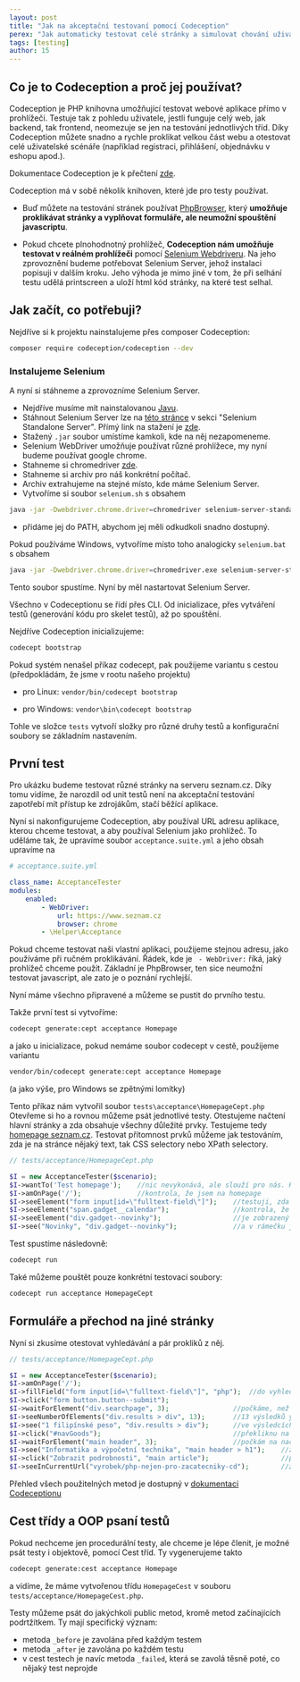 ```yaml
---
layout: post
title: "Jak na akceptační testovaní pomocí Codeception"
perex: "Jak automaticky testovat celé stránky a simulovat chování uživatele na webu pomocí Codeception"
tags: [testing]
author: 15
---
```


## Co je to Codeception a proč jej používat?

Codeception je PHP knihovna umožňující testovat webové aplikace přímo v prohlížeči. Testuje tak z pohledu uživatele, jestli funguje celý web, jak backend, tak frontend, neomezuje se jen na testování jednotlivých tříd. Díky Codeception můžete snadno a rychle proklikat velkou část webu a otestovat celé uživatelské scénáře
(například registraci, přihlášení, objednávku v eshopu apod.).

Dokumentace Codeception je k přečtení [zde](http://codeception.com/quickstart).

Codeception má v sobě několik knihoven, které jde pro testy používat.

- Buď můžete na testování stránek používat
[PhpBrowser](http://codeception.com/docs-2.0/04-AcceptanceTests#PHP-Browser), který **umožňuje proklikávat stránky a
vyplňovat formuláře, ale neumožní spouštění javascriptu**.

- Pokud chcete plnohodnotný prohlížeč, **Codeception nám umožňuje testovat v reálném prohlížeči** pomocí
[Selenium Webdriveru](http://codeception.com/docs-2.0/04-AcceptanceTests#Selenium-WebDriver). Na jeho zprovoznění budeme potřebovat Selenium Server, jehož instalaci popisuji v dalším kroku. Jeho výhoda je mimo jiné v tom, že při selhání testu udělá printscreen a uloží html kód stránky, na které test selhal.

## Jak začít, co potřebuji?

Nejdříve si k projektu nainstalujeme přes composer Codeception:

```bash
composer require codeception/codeception --dev
```

### Instalujeme Selenium

A nyní si stáhneme a zprovozníme Selenium Server.

* Nejdříve musíme mít nainstalovanou [Javu](https://java.com/en/download/).
* Stáhnout Selenium Server lze na [této stránce](http://docs.seleniumhq.org/download/) v sekci "Selenium Standalone Server". Přímý link na stažení je [zde](https://goo.gl/Lyo36k).
* Stažený `.jar` soubor umístíme kamkoli, kde na něj nezapomeneme.
* Selenium WebDriver umožňuje používat různé prohlížece, my nyní budeme používat google chrome.
* Stahneme si chromedriver [zde](https://sites.google.com/a/chromium.org/chromedriver/downloads).
* Stahneme si archiv pro náš konkrétní počítač.
* Archiv extrahujeme na stejné místo, kde máme Selenium Server.
* Vytvoříme si soubor `selenium.sh` s obsahem

```bash
java -jar -Dwebdriver.chrome.driver=chromedriver selenium-server-standalone-3.0.1.jar
```
* přidáme jej do PATH, abychom jej měli odkudkoli snadno dostupný.

Pokud používáme Windows, vytvoříme místo toho analogicky `selenium.bat` s obsahem

```bash
java -jar -Dwebdriver.chrome.driver=chromedriver.exe selenium-server-standalone-3.0.1.jar
```

Tento soubor spustíme. Nyní by měl nastartovat Selenium Server.

Všechno v Codeceptionu se řídí přes CLI. Od inicializace, přes vytváření testů (generování kódu pro skelet testů),
až po spouštění.

Nejdříve Codeception inicializujeme:

```bash
codecept bootstrap
```

Pokud systém nenašel příkaz codecept, pak použijeme variantu s cestou (předpokládám, že jsme v rootu našeho projektu)

- pro Linux: `vendor/bin/codecept bootstrap`

- pro Windows: `vendor\bin\codecept bootstrap`

Tohle ve složce `tests` vytvoří složky pro různé druhy testů a konfigurační soubory se základním nastavením.

## První test

Pro ukázku budeme testovat různé stránky na serveru seznam.cz. Díky tomu vidíme, že narozdíl od unit testů není
na akceptační testování zapotřebí mít přístup ke zdrojákům, stačí běžící aplikace.

Nyní si nakonfigurujeme Codeception, aby používal URL adresu aplikace, kterou chceme testovat, a aby používal Selenium
jako prohlížeč. To uděláme tak, že upravíme soubor `acceptance.suite.yml` a jeho obsah upravíme na

```yaml
# acceptance.suite.yml

class_name: AcceptanceTester
modules:
    enabled:
        - WebDriver:
            url: https://www.seznam.cz
            browser: chrome
        - \Helper\Acceptance
```

Pokud chceme testovat naši vlastní aplikaci, použijeme stejnou adresu, jako používáme při ručném proklikávání.
Řádek, kde je ` - WebDriver:` říká, jaký prohlížeč chceme použít. Základní je PhpBrowser, ten sice neumožní testovat
javascript, ale zato je o poznání rychlejší.

Nyní máme všechno připravené a můžeme se pustit do prvního testu.

Takže první test si vytvoříme:

```bash
codecept generate:cept acceptance Homepage
```

a jako u inicializace, pokud nemáme soubor codecept v cestě, použijeme variantu

```bash
vendor/bin/codecept generate:cept acceptance Homepage
```
(a jako výše, pro Windows se zpětnými lomítky)

Tento příkaz nám vytvořil soubor `tests\acceptance\HomepageCept.php`
Otevřeme si ho a rovnou můžeme psát jednotlivé testy. Otestujeme načtení hlavní stránky a
zda obsahuje všechny důležité prvky.
Testujeme tedy [homepage seznam.cz](www.seznam.cz).
Testovat přítomnost prvků můžeme jak testováním, zda je na stránce nějaký text, tak CSS selectory nebo XPath selectory.
```php
// tests/acceptance/HomepageCept.php

$I = new AcceptanceTester($scenario);
$I->wantTo('Test homepage');    //nic nevykonává, ale slouží pro nás. Když test neprojde, vypíše se mimo jiné tento string
$I->amOnPage('/');              //kontrola, že jsem na homepage
$I->seeElement("form input[id=\"fulltext-field\"]");    //testuji, zda vidím vyhledávací okno
$I->seeElement("span.gadget__calendar");                //kontrola, že se vypisuje den
$I->seeElement("div.gadget--novinky");                  //je zobrazený rámeček s novinkami
$I->see("Novinky", "div.gadget--novinky");              //a v rámečku je napsán text "Novinky"
```

Test spustíme následovně:

```bash
codecept run
```

Také můžeme pouštět pouze konkrétní testovací soubory:

```bash
codecept run acceptance HomepageCept
```

## Formuláře a přechod na jiné stránky

Nyní si zkusíme otestovat vyhledávání a pár prokliků z něj.

```php
// tests/acceptance/HomepageCept.php

$I = new AcceptanceTester($scenario);
$I->amOnPage('/');
$I->fillField("form input[id=\"fulltext-field\"]", "php");  //do vyhledávacího políčka se zadá php
$I->click("form button.button--submit");
$I->waitForElement("div.searchpage", 3);                //počkáme, než se stránka s výsledky načte, ale max. 3 sekundy
$I->seeNumberOfElements("div.results > div", 13);       //13 výsledků yhledávání
$I->see("1 filipínské peso", "div.results > div");      //ve výsledcích je kurz filipínského pesa
$I->click("#navGoods");                                 //překliknu na záložku zboží
$I->waitForElement("main header", 3);                   //počkám na načtení
$I->see("Informatika a výpočetní technika", "main header > h1");    //zjistím, že  php spadá pod výpočetní techniku
$I->click("Zobrazit podrobnosti", "main article");                  //prokliknu se na detail prvního zboží
$I->seeInCurrentUrl("vyrobek/php-nejen-pro-zacatecniky-cd");        //zkontroluji slug v url
```

Přehled všech použitelných metod je dostupný v [dokumentaci Codeceptionu](http://codeception.com/docs/modules/WebDriver)

## Cest třídy a OOP psaní testů

Pokud nechceme jen procedurální testy, ale chceme je lépe členit, je možné psát testy i objektově, pomocí Cest tříd.
Ty vygenerujeme takto
```bash
codecept generate:cest acceptance Homepage
```
a vidíme, že máme vytvořenou třídu `HomepageCest` v souboru `tests/acceptance/HomepageCest.php`.

Testy můžeme psát do jakýchkoli public metod, kromě metod začínajících podrtžítkem. Ty mají specifický význam:

- metoda `_before` je zavolána před každým testem
- metoda `_after` je zavolána po každém testu
- v cest testech je navíc metoda `_failed`, která se zavolá těsně poté, co nějaký test neprojde

